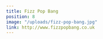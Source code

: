 ```yaml
---
title: Fizz Pop Bang
position: 8
image: "/uploads/fizz-pop-bang.jpg"
link: http://www.fizzpopbang.co.uk
---
```


